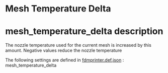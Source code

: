 # Mesh Temperature Delta


# mesh_temperature_delta description
The nozzle temperature used for the current mesh is increased by this amount. Negative values reduce the nozzle temperature

The following settings are defined in [fdmprinter.def.json](https://github.com/smartavionics/Cura/blob/mb-master/resources/definitions/fdmprinter.def.json) : mesh_temperature_delta